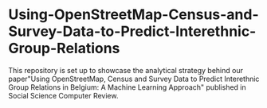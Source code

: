 # Using-OpenStreetMap-Census-and-Survey-Data-to-Predict-Interethnic-Group-Relations
This repository is set up to showcase the analytical strategy behind our paper"Using OpenStreetMap, Census and Survey Data to Predict Interethnic Group Relations in Belgium: A Machine Learning Approach" published in Social Science Computer Review.

